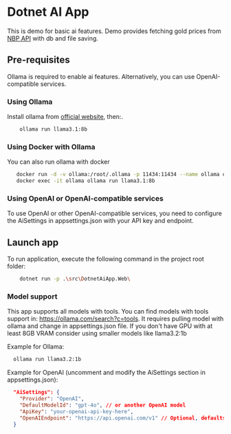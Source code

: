 # Dotnet AI App

This is demo for basic ai features.
Demo provides fetching gold prices from [NBP API](https://api.nbp.pl/en.html)
with db and file saving.


## Pre-requisites

Ollama is required to enable ai features. Alternatively, you can use OpenAI-compatible services.

### Using Ollama

Install ollama from [official website](https://ollama.com/download), then:.

```bash
    ollama run llama3.1:8b
```

### Using Docker with Ollama
You can also run ollama with docker

```bash
   docker run -d -v ollama:/root/.ollama -p 11434:11434 --name ollama ollama/ollama
   docker exec -it ollama ollama run llama3.1:8b
```

### Using OpenAI or OpenAI-compatible services
To use OpenAI or other OpenAI-compatible services, you need to configure the AiSettings in appsettings.json with your API key and endpoint.

## Launch app

To run application, execute the following command in the project root folder:
```bash
    dotnet run -p .\src\DotnetAiApp.Web\
```


### Model support
This app supports all models with tools.
You can find models with tools support in: https://ollama.com/search?c=tools.
It requires pulling model with ollama and change in appsettings.json file.
If you don't have GPU with at least 8GB VRAM consider using smaller models like llama3.2:1b

Example for Ollama:

```bash
  ollama run llama3.2:1b
```

Example for OpenAI (uncomment and modify the AiSettings section in appsettings.json):

```json
  "AiSettings": {
    "Provider": "OpenAI",
    "DefaultModelId": "gpt-4o", // or another OpenAI model
    "ApiKey": "your-openai-api-key-here",
    "OpenAIEndpoint": "https://api.openai.com/v1" // Optional, defaults to OpenAI's endpoint
  }
```

